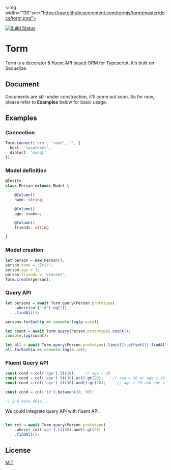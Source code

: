 <img width="130"src="https://raw.githubusercontent.com/tormjs/torm/master/docs/torm.png">

<a href="https://circleci.com/gh/tormjs/torm/tree/master"><img src="https://img.shields.io/circleci/project/tormjs/torm/master.svg" alt="Build Status"></a>

# Torm
Torm is a decorator & fluent API based ORM for Typescript, it's built on Sequelize.

## Document
Documents are still under construction, it'll come out soon. So for now, please refer to **Examples** below for basic usage. 

## Examples

### Connection

```typescript
Torm.connect('orm', 'root', '', {
  host: 'localhost',
  dialect: 'mysql'
});
```

### Model definition

```typescript
@Entity
class Person extends Model {

    @Column()
    name: string;

    @Column()
    age: number;

    @Column()
    friends: string

}
```

### Model creation

```typescript
let person = new Person();
person.name = 'Eric';
person.age = 1;
person.friends = 'Vincent';
Torm.create(person);
```

### Query API

```typescript
let persons = await Torm.query(Person.prototype)
    .where(col('id').eq(1))
    .findAll();

persons.forEach(p => console.log(p.name))

let count = await Torm.query(Person.prototype).count();
console.log(count);

let all = await Torm.query(Person.prototype).limit(2).offset(1).findAll();
all.forEach(a => console.log(a.id));
```

### Fluent Query API

```typescript
const cond = col('age').lt(20);    // age < 20
const cond = col('age').lt(30).or().gt(20);    // age > 20 or age < 30
const cond = col('age').lt(30).and().gt(20);     // age > 20 and age < 30

const cond = col('id').between(20, 30);

// and more APIs...

```

We could integrate query API with fluent API.

```typescript

let rst = await Torm.query(Person.prototype)
    .where( col('age').lt(30).and().gt(20) )
    .findAll();

```

## License

[MIT](http://opensource.org/licenses/MIT)